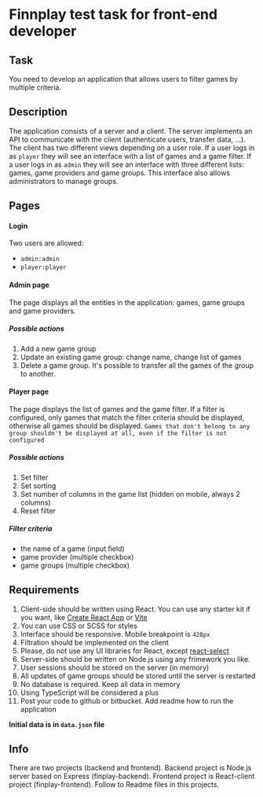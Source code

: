 # Finnplay test task for front-end developer

## Task
You need to develop an application that allows users to filter games by multiple criteria.

## Description
The application consists of a server and a client. The server implements an API to communicate with the client (authenticate users, transfer data, ...).
The client has two different views depending on a user role. If a user logs in as `player` they will see an interface with a list of games and a game filter. If a user logs in as `admin` they will see an interface with three different lists: games, game providers and game groups. This interface also allows administrators to manage groups.

## Pages
#### Login
Two users are allowed:
- `admin:admin`
- `player:player`

#### Admin page
The page displays all the entities in the application: games, game groups and game providers.

##### Possible actions
1. Add a new game group
1. Update an existing game group: change name, change list of games
1. Delete a game group. It's possible to transfer all the games of the group to another.

#### Player page
The page displays the list of games and the game filter. If a filter is configured, only games that match the filter criteria should be displayed, otherwise all games should be displayed. `Games that don't belong to any group shouldn't be displayed at all, even if the filter is not configured`

##### Possible actions
1. Set filter
1. Set sorting
1. Set number of columns in the game list (hidden on mobile, always 2 columns)
1. Reset filter

##### Filter criteria
- the name of a game (input field)
- game provider (multiple checkbox)
- game groups (multiple checkbox)

## Requirements
1. Client-side should be written using React. You can use any starter kit if you want, like [Create React App](https://create-react-app.dev/) or [Vite](https://vitejs.dev/)
2. You can use CSS or SCSS for styles
3. Interface should be responsive. Mobile breakpoint is `428px`
4. Filtration should be implemented on the client
5. Please, do not use any UI libraries for React, except [react-select](https://react-select.com/)
6. Server-side should be written on Node.js using any frimework you like.
7. User sessions should be stored on the server (in memory)
8. All updates of game groups should be stored until the server is restarted
9. No database is required. Keep all data in memory
10. Using TypeScript will be considered a plus
11. Post your code to github or bitbucket. Add readme how to run the application


**Initial data is in `data.json` file**

## Info

There are two projects (backend and frontend). Backend project is Node.js server based on Express (finplay-backend). Frontend project is React-client project (finplay-frontend). Follow to Readme files in this projects.
